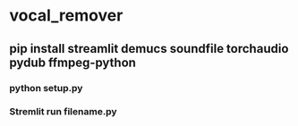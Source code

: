 # vocal_remover
## pip install streamlit demucs soundfile torchaudio pydub ffmpeg-python
### python setup.py
### Stremlit run filename.py
